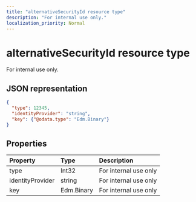 ```yaml
---
title: "alternativeSecurityId resource type"
description: "For internal use only."
localization_priority: Normal
---
```


# alternativeSecurityId resource type

For internal use only.

## JSON representation

<!--{
  "blockType": "resource",
  "@odata.type": "microsoft.graph.alternativeSecurityId"
}-->

```json
{
  "type": 12345,
  "identityProvider": "string",
  "key": {"@odata.type": "Edm.Binary"}
}
```

## Properties
| Property         | Type       | Description
|:-----------------|:-----------|:---------------------
| type             | Int32      | For internal use only
| identityProvider | string     | For internal use only
| key              | Edm.Binary | For internal use only
